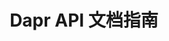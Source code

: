 ---
type: docs
title: Dapr API 文档指南
linkTitle: "Dapr API"
weight: 100
description: "提供关于每个 API、相关端点及其功能的详细信息"
---